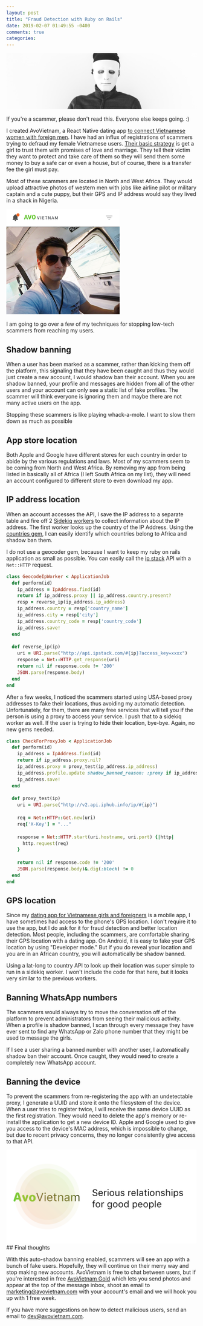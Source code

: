 ```yaml
---
layout: post
title: "Fraud Detection with Ruby on Rails"
date: 2019-02-07 01:49:55 -0400
comments: true
categories: 
---
```


<img src="/images/scammer.jpg" alt="Man in a mask" title="Man in a mask" class="banner-img" />

If you're a scammer, please don't read this. Everyone else keeps going. :)

I created AvoVietnam, a React Native dating app [to connect Vietnamese women with foreign men](https://www.avovietnam.com). I have had an influx of registrations of scammers trying to defraud my female Vietnamese users. [Their basic strategy](https://vietnamnews.vn/society/372275/scams-break-womens-hearts-bank-accounts.html) is get a girl to trust them with promises of love and marriage. They tell their victim they want to protect and take care of them so they will send them some money to buy a safe car or even a house, but of course, there is a transfer fee the girl must pay.

Most of these scammers are located in North and West Africa. They would upload attractive photos of western men with jobs like airline pilot or military captain and a cute puppy, but their GPS and IP address would say they lived in a shack in Nigeria.

<img src="/images/fake-profile.png" alt="Fake profile on AvoVietnam" title="Fake profile on AvoVietnam" class="banner-img" />

I am going to go over a few of my techniques for stopping low-tech scammers from reaching my users.

## Shadow banning

When a user has been marked as a scammer, rather than kicking them off the platform, this signaling that they have been caught and thus they would just create a new account, I would shadow ban their account. When you are shadow banned, your profile and messages are hidden from all of the other users and your account can only see a static list of fake profiles. The scammer will think everyone is ignoring them and maybe there are not many active users on the app.

Stopping these scammers is like playing whack-a-mole. I want to slow them down as much as possible

## App store location

Both Apple and Google have different stores for each country in order to abide by the various regulations and laws. Most of my scammers seem to be coming from North and West Africa. By removing my app from being listed in basically all of Africa (I left South Africa on my list), they will need an account configured to different store to even download my app.

## IP address location

When an account accesses the API, I save the IP address to a separate table and fire off 2 [Sidekiq workers](https://github.com/mperham/sidekiq) to collect information about the IP address.  The first worker looks up the country of the IP Address. Using the [countries gem](https://github.com/hexorx/countries), I can easily identify which countries belong to Africa and shadow ban them.

I do not use a geocoder gem, because I want to keep my ruby on rails application as small as possible. You can easily call the [ip stack](https://ipstack.com) API with a `Net::HTTP` request.

```geocode_ip_worker.rb
class GeocodeIpWorker < ApplicationJob
  def perform(id)
    ip_address = IpAddress.find(id)
    return if ip_address.proxy || ip_address.country.present?
    resp = reverse_ip(ip_address.ip_address)
    ip_address.country = resp['country_name']
    ip_address.city = resp['city']
    ip_address.country_code = resp['country_code']
    ip_address.save!
  end

  def reverse_ip(ip)
    uri = URI.parse("http://api.ipstack.com/#{ip}?access_key=xxxx")
    response = Net::HTTP.get_response(uri)
    return nil if response.code != '200'
    JSON.parse(response.body)
  end
end
```

After a few weeks, I noticed the scammers started using USA-based proxy addresses to fake their locations, thus avoiding my automatic detection. Unfortunately, for them, there are many free services that will tell you if the person is using a proxy to access your service. I push that to a sidekiq worker as well. If the user is trying to hide their location, bye-bye. Again, no new gems needed.

```check_for_proxy_job.rb
class CheckForProxyJob < ApplicationJob
  def perform(id)
    ip_address = IpAddress.find(id)
    return if ip_address.proxy.nil?
    ip_address.proxy = proxy_test(ip_address.ip_address)
    ip_address.profile.update shadow_banned_reason: :proxy if ip_address.proxy
    ip_address.save!
  end

  def proxy_test(ip)
    uri = URI.parse("http://v2.api.iphub.info/ip/#{ip}")

    req = Net::HTTP::Get.new(uri)
    req['X-Key'] = "..."

    response = Net::HTTP.start(uri.hostname, uri.port) {|http|
      http.request(req)
    }

    return nil if response.code != '200'
    JSON.parse(response.body)&.dig(:block) != 0
  end
end
```

## GPS location

Since my [dating app for Vietnamese girls and foreigners](https://www.avovietnam.com) is a mobile app, I have sometimes had access to the phone's GPS location. I don't require it to use the app, but I do ask for it for fraud detection and better location detection. Most people, including the scammers, are comfortable sharing their GPS location with a dating app. On Android, it is easy to fake your GPS location by using "Developer mode." But if you do reveal your location and you are in an African country, you will automatically be shadow banned.

Using a lat-long to country API to look up their location was super simple to run in a sidekiq worker. I won't include the code for that here, but it looks very similar to the previous workers.

## Banning WhatsApp numbers

The scammers would always try to move the conversation off of the platform to prevent administrators from seeing their malicious activity. When a profile is shadow banned, I scan through every message they have ever sent to find any WhatsApp or Zalo phone number that they might be used to message the girls.

If I see a user sharing a banned number with another user, I automatically shadow ban their account. Once caught, they would need to create a completely new WhatsApp account.

## Banning the device

To prevent the scammers from re-registering the app with an undetectable proxy, I generate a UUID and store it onto the filesystem of the device. When a user tries to register twice, I will receive the same device UUID as the first registration. They would need to delete the app's memory or re-install the application to get a new device ID. Apple and Google used to give you access to the device's MAC address, which is impossible to change, but due to recent privacy concerns, they no longer consistently give access to that API.

<a href="https://www.avovietnam.com">
  <img src="/images/avovietnam-feature.png" alt="AvoVietnam banner" title="AvoVietnam - serious relationships with Vietnamese" class="banner-img" />
</a>
## Final thoughts

With this auto-shadow banning enabled, scammers will see an app with a bunch of fake users. Hopefully, they will continue on their merry way and stop making new accounts. AvoVietnam is free to chat between users, but if you're interested in free [AvoVietnam Gold](https://www.avovietnam.com/faq) which lets you send photos and appear at the top of the message inbox, shoot an email to [marketing@avovietnam.com](mailTo:marketing@avovietnam.com) with your account's email and we will hook you up with 1 free week.

If you have more suggestions on how to detect malicious users, send an email to [dev@avovietnam.com](mailTo:dev@avovietnam.com).